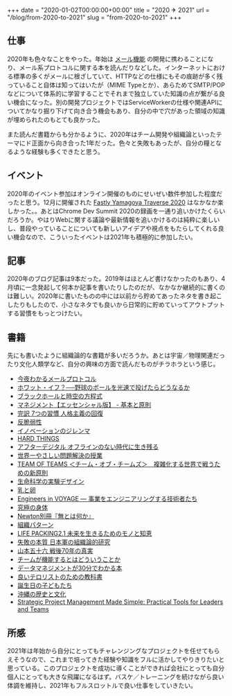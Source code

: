 +++
date = "2020-01-02T00:00:00+00:00"
title = "2020 ✈ 2021"
url = "/blog/from-2020-to-2021"
slug = "from-2020-to-2021"
+++

<style>
  section.main .content .markdown ol > li {
    list-style-type: decimal;
  }
  section.main .content .markdown li > ul {
    margin: 0;
    padding-left: 1.5em;
  }
</style>

## 仕事

2020年も色々なことをやった。年始は [メール機能](https://docs.repro.io/ja/dashboard/campaign/email.html) の開発に携わることになり、メール系プロトコルに関する本を読んだりなどした。インターネットにおける標準の多くがメールに根ざしていて、HTTPなどの仕様にもその痕跡が多く残っていること自体は知ってはいたが（MIME Typeとか）、あらためてSMTP/POPなどについて体系的に学習することでそれまで独立していた知識の点が繋がる良い機会になった。別の開発プロジェクトではServiceWorkerの仕様や関連APIについてかなり掘り下げて向き合う機会もあり、自分の中で穴があった領域の知識が埋められたのもとても良かった。

また読んだ書籍からも分かるように、2020年はチーム開発や組織論といったテーマにド正面から向き合った1年だった。色々と失敗もあったが、自分の糧となるような経験も多くできたと思う。

## イベント

2020年のイベント参加はオンライン開催のものにせいぜい数件参加した程度だったと思う。12月に開催された [Fastly Yamagoya Traverse 2020](https://www.fastly.jp/yamagoya2020) はなかなか楽しかった。。あとはChrome Dev Summit 2020の録画を一通り追いかけたくらいだろうか。やはりWebに関する議論や最新情報を追いかけるのは純粋に楽しいし、普段やっていることについても新しいアイデアや視点をもたらしてくれる良い機会なので、こういったイベントは2021年も積極的に参加したい。

## 記事

2020年のブログ記事は9本だった。2019年はほとんど書けなかったのもあり、4月頃に一念発起して何本か記事を書いたりしたのだが、なかなか継続的に書くのは難しい。2020年に書いたものの中には以前から貯めてあったネタを書き起こしたりもしたので、小さなネタでも良いから日常的に貯めていってアウトプットする習慣をもっとつけたい。

## 書籍

先にも書いたように組織論的な書籍が多いだろうか。あとは宇宙／物理関連だったり文化人類学など、自分の興味の方面で読んだものがチラホラという感じ。

- [今夜わかるメールプロトコル](https://www.shoeisha.co.jp/book/detail/9784798109411)
- [ホワット・イフ？──野球のボールを光速で投げたらどうなるか](https://www.hayakawa-online.co.jp/shopdetail/000000012737/)
- [ブラックホールと時空の方程式](https://www.morikita.co.jp/books/book/3153)
- [マネジメント【エッセンシャル版】 - 基本と原則](https://www.amazon.co.jp/dp/4478410232)
- [完訳 7つの習慣 人格主義の回復](https://www.amazon.co.jp/gp/product/4863940920)
- [反脆弱性](https://www.diamond.co.jp/book/9784478023211.html)
- [イノベーションのジレンマ](https://www.amazon.co.jp/dp/4798100234)
- [HARD THINGS](https://www.amazon.co.jp/dp/4822250857)
- [アフターデジタル オフラインのない時代に生き残る](https://www.amazon.co.jp/dp/4296101625)
- [世界一やさしい問題解決の授業](https://www.diamond.co.jp/book/9784478000496.html)
- [TEAM OF TEAMS ＜チーム・オブ・チームズ＞　複雑化する世界で戦うための新原則](https://www.amazon.co.jp/dp/4822251543)
- [生命科学の実験デザイン](https://www.unp.or.jp/ISBN/ISBN978-4-8158-0950-8.html)
- [乳と卵](https://www.amazon.co.jp/dp/4167791013)
- [Engineers in VOYAGE ― 事業をエンジニアリングする技術者たち](https://www.lambdanote.com/products/engineers-in-voyage)
- [究極の身体](https://www.amazon.co.jp/dp/4062813025)
- [Newton別冊『無とは何か』](https://www.amazon.co.jp/dp/4315522074)
- [組織パターン](https://www.amazon.co.jp/dp/4798128449)
- [LIFE PACKING2.1 未来を生きるためのモノと知恵](https://www.amazon.co.jp/dp/B01JWNK1UY)
- [失敗の本質 日本軍の組織論的研究](https://www.chuko.co.jp/bunko/1991/08/201833.html)
- [山本五十六 戦後70年の真実](https://www.amazon.co.jp/dp/4140884622)
- [チームが機能するとはどういうことか](http://www.eijipress.co.jp/book/book.php?epcode=2182)
- [データマネジメントが30分でわかる本](https://www.amazon.co.jp/dp/B085W4YSZJ)
- [良いテロリストのための教科書](https://www.amazon.co.jp/dp/4792606039)
- [誕生日の子どもたち](https://www.amazon.co.jp/dp/4167705710)
- [沖縄の歴史と文化](http://www.chuko.co.jp/shinsho/1986/04/100799.html)
- [Strategic Project Management Made Simple: Practical Tools for Leaders and Teams](https://www.amazon.com/dp/0470411589)

## 所感

2021年は年始から自分にとってもチャレンジングなプロジェクトを任せてもらえそうなので、これまで培ってきた経験や知識をフルに活かしてやりきりたいと思っている。このプロジェクトを成功に導くことができれば会社にとっても自分個人にとっても大きな飛躍になるはず。バスケ／トレーニングを続けながら良い体調を維持し、2021年もフルスロットルで良い仕事をしていきたい。
